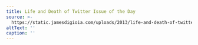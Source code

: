 ```yaml
---
title: Life and Death of Twitter Issue of the Day
source: >-
  https://static.jamesdigioia.com/uploads/2013/life-and-death-of-twitter-issue-of-the-day.png
altText: ''
caption: ''
---
```


